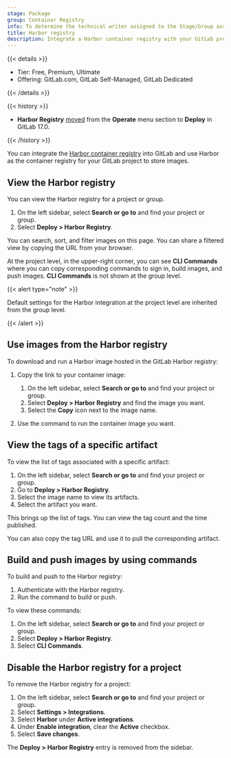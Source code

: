 ```yaml
---
stage: Package
group: Container Registry
info: To determine the technical writer assigned to the Stage/Group associated with this page, see https://handbook.gitlab.com/handbook/product/ux/technical-writing/#assignments
title: Harbor registry
description: Integrate a Harbor container registry with your GitLab project or group.
---
```


{{< details >}}

- Tier: Free, Premium, Ultimate
- Offering: GitLab.com, GitLab Self-Managed, GitLab Dedicated

{{< /details >}}

{{< history >}}

- **Harbor Registry** [moved](https://gitlab.com/gitlab-org/gitlab/-/issues/439494) from the **Operate** menu section to **Deploy** in GitLab 17.0.

{{< /history >}}

You can integrate the [Harbor container registry](../../project/integrations/harbor.md) into GitLab and use Harbor as the container registry for your GitLab project to store images.

## View the Harbor registry

You can view the Harbor registry for a project or group.

1. On the left sidebar, select **Search or go to** and find your project or group.
1. Select **Deploy > Harbor Registry**.

You can search, sort, and filter images on this page. You can share a filtered view by copying the URL from your browser.

At the project level, in the upper-right corner, you can see **CLI Commands** where you can copy
corresponding commands to sign in, build images, and push images. **CLI Commands** is not shown at
the group level.

{{< alert type="note" >}}

Default settings for the Harbor integration at the project level are inherited from the group level.

{{< /alert >}}

## Use images from the Harbor registry

To download and run a Harbor image hosted in the GitLab Harbor registry:

1. Copy the link to your container image:
   1. On the left sidebar, select **Search or go to** and find your project or group.
   1. Select **Deploy > Harbor Registry** and find the image you want.
   1. Select the **Copy** icon next to the image name.

1. Use the command to run the container image you want.

## View the tags of a specific artifact

To view the list of tags associated with a specific artifact:

1. On the left sidebar, select **Search or go to** and find your project or group.
1. Go to **Deploy > Harbor Registry**.
1. Select the image name to view its artifacts.
1. Select the artifact you want.

This brings up the list of tags. You can view the tag count and the time published.

You can also copy the tag URL and use it to pull the corresponding artifact.

## Build and push images by using commands

To build and push to the Harbor registry:

1. Authenticate with the Harbor registry.
1. Run the command to build or push.

To view these commands:

1. On the left sidebar, select **Search or go to** and find your project or group.
1. Select **Deploy > Harbor Registry**.
1. Select **CLI Commands**.

## Disable the Harbor registry for a project

To remove the Harbor registry for a project:

1. On the left sidebar, select **Search or go to** and find your project or group.
1. Select **Settings > Integrations**.
1. Select **Harbor** under **Active integrations**.
1. Under **Enable integration**, clear the **Active** checkbox.
1. Select **Save changes**.

The **Deploy > Harbor Registry** entry is removed from the sidebar.
